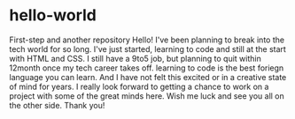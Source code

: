 # hello-world
First-step and another repository
Hello! I've been planning to break into the tech world for so long.
I've just started, learning to code and still at the start with HTML and CSS.
I still have a 9to5 job, but planning to quit within 12month once my tech career takes off.
learning to code is the best foriegn language you can learn.
And I have not felt this excited or in a creative state of mind for years.
I really look forward to getting a chance to work on a project with some of the great minds here.
Wish me luck and see you all on the other side.
Thank you!
